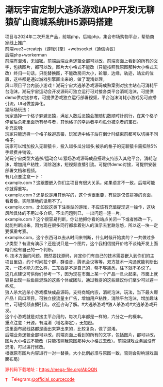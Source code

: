 # 潮玩宇宙定制大逃杀游戏IAPP开发I无聊猿矿山商城系统IH5源码搭建

项目与2024年二次开发产品，前端php，后端php，集合市场购物平台，帮助商家线上推广.<br>前端vue3+createjs（游戏引擎）+websocket（通信协议）<br>后端php+workerman<br>前端有混淆，无加密。前端后端业务逻辑全部可以改，前端页面上看到的所有的文字，包括图片，都可以改，图片大小格式不能改（只能按照我原图那种大小格式去改）终归一句话，只能替换图，不能改房间大小，轮廓，边缘，轨迹，站立的位置，这些都是通过游戏引擎画出来的，做了混淆处理。<br>风口项目平台内嵌小游戏！潮玩宇宙大逃杀游戏源码成熟案例对接主站点可消耗平台泡沫，潮玩宇宙运动会开发源码可独立运行可对接各类平台消耗泡沫，可提供demo供对接参考，可提供游戏独立运行部署视频，平台泡沫消耗小游戏另可直播引流，UI可做差异化。<br>猩际场玩法：<br>玩家选择一个格子躲避恶猿，满足人数后恶猿会按随机数顺时针前行，在某个格子停留后杀死里面所有参与者，其他格子的幸运者平均瓜分被杀者的宝石。<br>补充说明:<br>玩家只能选择一个格子躲避恶猿，玩家选中格子后在倒计时结束前都可以切换不同格子;<br>玩家可以增加投入无聊猿卡，投入越多瓜分越多;被杀的格子的无聊猿卡需扣除5%手续费并销毁。<br>潮玩宇宙类型大逃杀/运动会/斗猿场游戏源码成品搭建支持嵌入其他平台，消耗泡沫，增加用户粘性，消除泡沫，短视频直播引流。可提供demo对接，可提供安装部署文档和视频。<br>有几点要注意一下：<br>example.com？这跟要嵌入你们主项目有很大关系，如果语言不一致，后端可能你就得重写。<br>example.com？还是说是用其他写的，这个也很重要，有些是仅仅拼凑的页面，看着像，实际落地的话用不了。<br>example.com，比如说这类下注类型的游戏，不应该有充值提现这一操作，这块风险具体的不用过多介绍，不出问题则已，一出问题一连一片。<br>example.com？这个很容易判断，你让他把你看的站点关闭一下或者修改一下，就能判断出来。因为现在很多同行都拿着别人的演示去套路忽悠，所以这一块一定要慎重考察。<br>example.com，这个东西可以去从时间来判断，什么时候开始卖的？一共做过多少类型？有没有演示？还是说只是一个图片，这个我相信抛开价格不谈纯开发上面咱们也有自己的一个判断。<br>6. 技术方面的问题。既然要找源码，肯定你们有自己的技术需要嵌入到你们的主项目里边，约个时间拉个群，群语音，腾讯会议等等，双方技术一沟通就能判断出来，一技术能力怎么样，二东西是不是自己的，够不够熟悉，往下就不多说了。<br>这几点建议可供你们参考一下，因为现在市面上某一个产品一旦火起来，市面上就容易出现一些鱼目混珠的这些个体或团队，通过我提的这些建议你们至少可以避一些坑。<br>狼人杀大逃杀小游戏模块成品源码，支持商城内嵌，消耗泡沫，玩法，当下最火爆产品！风口项目，可独立接流量主广告，增加用户粘性，消除平台泡沫，增加趣味性，可短视频直播引流。欢迎咨询了解。#大逃杀游戏#狼人杀游戏#大逃杀游戏开发。<br>这个小游戏就是对接主平台用的，每次几率都是一样的，六分之一的概率。<br>重点注意：开源，有混淆（域名绑定），无加密。<br>这里面布局线路都是画出来算出来的，比较复杂，做了混淆。<br>后端业务逻辑全部可以改，前端页面上看到的所有的文字，包括图片，都可以改，图片大小格式不能改（只能按照我原图那种大小格式去改）。前端游戏业务层没有混淆，可以进行修改。<br>根据原有图片内容进行一对一替换，大小比例必须与原图一致，否则会影响游戏画面布局）<br>


<p style="color: red;">源代码下载地址：<a href="https://mega-file.org/AbQQN" style="color: red;">https://mega-file.org/AbQQN</a></p><p style="color: red;"><img src="https://cdn-icons-png.flaticon.com/512/2111/2111646.png" alt="Telegram Icon" style="width: 16px; vertical-align: middle; margin-right: 5px;">Telegram:<a href="https://t.me/official_sourcecode" style="color: red;">@official_sourcecode</a></p>